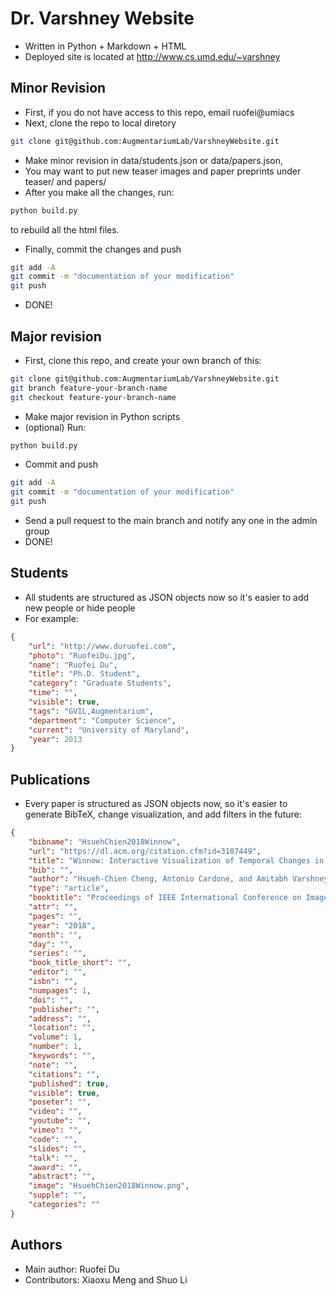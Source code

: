 # Dr. Varshney Website
* Written in Python + Markdown + HTML
* Deployed site is located at http://www.cs.umd.edu/~varshney

## Minor Revision
* First, if you do not have access to this repo, email ruofei@umiacs
* Next, clone the repo to local diretory
```bash
git clone git@github.com:AugmentariumLab/VarshneyWebsite.git
```
* Make minor revision in data/students.json or data/papers.json, 
* You may want to put new teaser images and paper preprints under teaser/ and papers/
* After you make all the changes, run:
```bash
python build.py
```
to rebuild all the html files.
* Finally, commit the changes and push
```bash
git add -A
git commit -m "documentation of your modification"
git push
```
* DONE!

## Major revision
* First, clone this repo, and create your own branch of this:
```bash
git clone git@github.com:AugmentariumLab/VarshneyWebsite.git
git branch feature-your-branch-name
git checkout feature-your-branch-name
```
* Make major revision in Python scripts
* (optional) Run:
```bash
python build.py
```
* Commit and push
```bash
git add -A
git commit -m "documentation of your modification"
git push
```
* Send a pull request to the main branch and notify any one in the admin group
* DONE!

## Students
* All students are structured as JSON objects now so it's easier to add new people or hide people
* For example:
```json
{
    "url": "http://www.duruofei.com",
    "photo": "RuofeiDu.jpg",
    "name": "Ruofei Du",
    "title": "Ph.D. Student",
    "category": "Graduate Students",
    "time": "",
    "visible": true,
    "tags": "GVIL,Augmentarium",
    "department": "Computer Science",
    "current": "University of Maryland",
    "year": 2013
}
```

## Publications
* Every paper is structured as JSON objects now, so it's easier to generate BibTeX, change visualization, and add filters in the future:
```json
{
    "bibname": "HsuehChien2018Winnow",
    "url": "https://dl.acm.org/citation.cfm?id=3107449",
    "title": "Winnow: Interactive Visualization of Temporal Changes in Multidimensional Clinical Data",
    "bib": "",
    "author": "Hsueh-Chien Cheng, Antonio Cardone, and Amitabh Varshney",
    "type": "article",
    "booktitle": "Proceedings of IEEE International Conference on Image Processing, 2017",
    "attr": "",
    "pages": "",
    "year": "2018",
    "month": "",
    "day": "",
    "series": "",
    "book_title_short": "",
    "editor": "",
    "isbn": "",
    "numpages": 1,
    "doi": "",
    "publisher": "",
    "address": "",
    "location": "",
    "volume": 1,
    "number": 1,
    "keywords": "",
    "note": "",
    "citations": "",
    "published": true,
    "visible": true,
    "poseter": "",
    "video": "",
    "youtube": "",
    "vimeo": "",
    "code": "",
    "slides": "",
    "talk": "",
    "award": "",
    "abstract": "",
    "image": "HsuehChien2018Winnow.png",
    "supple": "",
    "categories": ""
}
```

## Authors
* Main author: Ruofei Du
* Contributors: Xiaoxu Meng and Shuo Li
